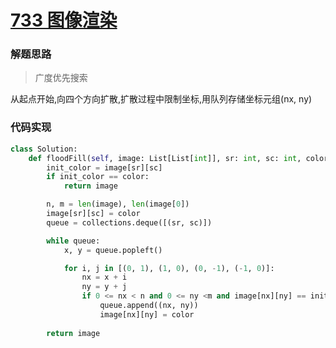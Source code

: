 # [733 图像渲染](https://leetcode.cn/problems/flood-fill/)

### 解题思路

> 广度优先搜索

从起点开始,向四个方向扩散,扩散过程中限制坐标,用队列存储坐标元组(nx, ny)

### 代码实现

```py
class Solution:
    def floodFill(self, image: List[List[int]], sr: int, sc: int, color: int) -> List[List[int]]:
        init_color = image[sr][sc]
        if init_color == color:
            return image

        n, m = len(image), len(image[0])
        image[sr][sc] = color
        queue = collections.deque([(sr, sc)])

        while queue:
            x, y = queue.popleft()

            for i, j in [(0, 1), (1, 0), (0, -1), (-1, 0)]:
                nx = x + i
                ny = y + j
                if 0 <= nx < n and 0 <= ny <m and image[nx][ny] == init_color:
                    queue.append((nx, ny))
                    image[nx][ny] = color
        
        return image
```

